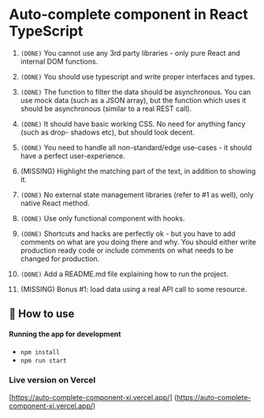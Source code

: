 # Auto-complete component in React TypeScript

1. `(DONE)` You cannot use any 3rd party libraries - only pure React and internal DOM functions.

2. `(DONE)` You should use typescript and write proper interfaces and types.

3. `(DONE)` The function to filter the data should be asynchronous. You can use mock data (such as a JSON array), but the function which uses it should be asynchronous (similar to a real REST call).

4. `(DONE)` It should have basic working CSS. No need for anything fancy (such as drop- shadows etc), but should look decent.

5. `(DONE)` You need to handle all non-standard/edge use-cases - it should have a perfect user-experience.

6. (MISSING) Highlight the matching part of the text, in addition to showing it.

7. `(DONE)` No external state management libraries (refer to #1 as well), only native React method.

8. `(DONE)` Use only functional component with hooks.

9. `(DONE)` Shortcuts and hacks are perfectly ok - but you have to add comments on what are you doing there and why. You should either write production ready code or include comments on what needs to be changed for production.

10. `(DONE)` Add a README.md file explaining how to run the project.

11. (MISSING) Bonus #1: load data using a real API call to some resource.

## 🚀 How to use

#### Running the app for development

- `npm install`
- `npm run start`

### Live version on Vercel

[https://auto-complete-component-xi.vercel.app/] (https://auto-complete-component-xi.vercel.app/)
